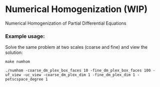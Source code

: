 # Numerical Homogenization (WIP)

Numerical Homogenization of Partial Differential Equations

### Example usage:

Solve the same problem at two scales (coarse and fine) and view the solution:

`make numhom`

`./numhom -coarse_dm_plex_box_faces 10 -fine_dm_plex_box_faces 100 -uf_view -uc_view -coarse_dm_plex_dim 1 -fine_dm_plex_dim 1 -petscspace_degree 1`

